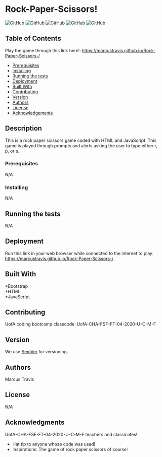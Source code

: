  
# Rock-Paper-Scissors!

![GitHub](https://img.shields.io/github/repo-size/MarcusTravis/Rock-Paper-Scissors-?style=plastic) ![GitHub](https://img.shields.io/github/last-commit/MarcusTravis/Rock-Paper-Scissors-?style=plastic) ![GitHub](https://img.shields.io/github/languages/top/MarcusTravis/Rock-Paper-Scissors-?style=plastic) ![GitHub](https://img.shields.io/github/license/MarcusTravis/Rock-Paper-Scissors-?style=plastic) ![GitHub](https://img.shields.io/github/followers/MarcusTravis?style=social)

## Table of Contents
Play the game through this link here!: https://marcustravis.github.io/Rock-Paper-Scissors-/
* [Prerequisites](#prerequisites)
* [Installing](#Installing)
* [Running the tests](#running-the-tests)
* [Deployment](#deployment)
* [Built With](#built-with)
* [Contributing](#contributing)
* [Version](#version)
* [Authors](#authors)
* [License](#license)
* [Acknowledgements](#acknowledgements)

## Description

This is a rock paper scissors game coded with HTML and JavaScript. This game is played through prompts and alerts asking the user to type either r, p, or s. 

### Prerequisites

N/A

### Installing

N/A


## Running the tests

N/A

## Deployment

Run this link in your web browser while connected to the internet to play: https://marcustravis.github.io/Rock-Paper-Scissors-/

## Built With

*Bootstrap<br>
*HTML<br>
*JavaScript

## Contributing

UofA coding bootcamp classcode: UofA-CHA-FSF-FT-04-2020-U-C-M-F

## Version

We use [SemVer](http://semver.org/) for versioning.

## Authors

Marcus Travis

## License

N/A

## Acknowledgments

UofA-CHA-FSF-FT-04-2020-U-C-M-F teachers and classmates!
* Hat tip to anyone whose code was used!
* Inspirations: The game of rock paper scissors of course!
